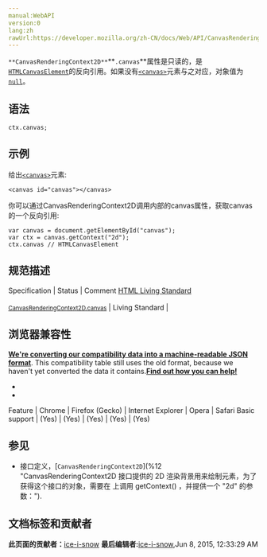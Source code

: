```yaml
---
manual:WebAPI
version:0
lang:zh
rawUrl:https://developer.mozilla.org/zh-CN/docs/Web/API/CanvasRenderingContext2D/canvas
---
```






`**CanvasRenderingContext2D**`**`.canvas`**属性是只读的，是[`HTMLCanvasElement`](%11 "DOM canvas元素暴露了HTMLCanvasElement接口,该接口提供了用来操作一个canvas元素布局和呈现的属性和方法.HTMLCanvasElement接口继承了element接口的属性和方法.")的反向引用。如果没有[`<canvas>`](%3 "<canvas>元素可被用来通过脚本（通常是JavaScript）绘制图形。比如,它可以被用来绘制图形,制作图片集合,甚至用来实现动画效果。你可以(也应该)在元素标签内写入可提供替代的的代码内容，这些内容将会在在旧的、不支持<canvas>元素的浏览器或是禁用了JavaScript的浏览器内渲染并展现。")元素与之对应，对象值为[`null`](%4768 "值 null 特指对象的值未设置。它是 JavaScript 基本类型 之一。")。


## 语法<a name="Syntax"></a>

```
ctx.canvas;
```

## 示例<a name="示例"></a>


给出[`<canvas>`](%3 "<canvas>元素可被用来通过脚本（通常是JavaScript）绘制图形。比如,它可以被用来绘制图形,制作图片集合,甚至用来实现动画效果。你可以(也应该)在元素标签内写入可提供替代的的代码内容，这些内容将会在在旧的、不支持<canvas>元素的浏览器或是禁用了JavaScript的浏览器内渲染并展现。")元素:


```
<canvas id="canvas"></canvas>
```


你可以通过CanvasRenderingContext2D调用内部的canvas属性，获取canvas的一个反向引用:


```
var canvas = document.getElementById("canvas");
var ctx = canvas.getContext("2d");
ctx.canvas // HTMLCanvasElement
```

## 规范描述<a name="规范描述"></a>
Specification | Status | Comment 
[HTML Living Standard<br></br><small>CanvasRenderingContext2D.canvas</small>](%23732 "") | Living Standard |  


## 浏览器兼容性<a name="浏览器兼容性"></a>


**[We&#39;re converting our compatibility data into a machine-readable JSON format](%3344 "")**. This compatibility table still uses the old format, because we haven&#39;t yet converted the data it contains.**[Find out how you can help!](%3392 "")**


* 
* 
Feature | Chrome | Firefox (Gecko) | Internet Explorer | Opera | Safari 
Basic support | (Yes) | (Yes) | (Yes) | (Yes) | (Yes) 




## 参见<a name="See_Also"></a>

* 接口定义，[`CanvasRenderingContext2D`](%12 "CanvasRenderingContext2D 接口提供的 2D 渲染背景用来绘制<canvas>元素，为了获得这个接口的对象，需要在 <canvas> 上调用 getContext() ，并提供一个 "2d" 的参数：").



## 文档标签和贡献者
**此页面的贡献者：**[ice-i-snow](%4741 "")
**最后编辑者:**[ice-i-snow](%4741 ""),<time>Jun 8, 2015, 12:33:29 AM</time>


